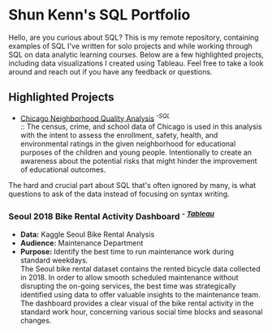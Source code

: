 # Shun Kenn's SQL Portfolio

Hello, are you curious about SQL? This is my remote repository, containing examples of SQL I've written for solo projects and while working through SQL on data analytic learning courses. Below are a few highlighted projects, including data visualizations I created using Tableau. Feel free to take a look around and reach out if you have any feedback or questions.  

## Highlighted Projects
- [Chicago Neighborhood Quality Analysis](https://github.com/LyKenn-DS/SQL-portfolio/blob/e76df2dc742ff397195fc250c860426ba567fdd2/Chicago%20Neighborhood%20Quality%20Analysis)<sup> *-SQL* </sup> <br>:: The census, crime, and school data of Chicago is used in this analysis with the intent to assess the enrollment, safety, health, and environmental ratings in the given neighborhood for educational purposes of the children and young people. Intentionally to create an  awareness about the potential risks that might hinder the improvement of educational outcomes. 

The hard and crucial part about SQL that's often ignored by many, is what questions to ask of the data instead of focusing on syntax writing.  

### Seoul 2018 Bike Rental Activity Dashboard <sup> *- [Tableau](https://public.tableau.com/views/SeoulAverageBikeRentalin2018_17328735866720/Dashboard1?:language=en-GB&:sid=&:redirect=auth&:display_count=n&:origin=viz_share_link)</sup>*
- **Data:** Kaggle Seoul Bike Rental Analysis 
- **Audience:** Maintenance Department
- **Purpose:** Identify the best time to run maintenance work during standard weekdays.<br>
The Seoul bike rental dataset contains the rented bicycle data collected in 2018. In order to allow smooth scheduled maintenance without disrupting the on-going services, the best time was strategically identified using data to offer valuable insights to the maintenance team. The dashboard provides a clear visual of the bike rental activity in the standard work hour, concerning various social time blocks and seasonal changes.    


 
